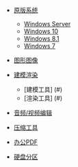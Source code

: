 * [原版系统](#)
   * [Windows Server](#)
   * [Windows 10](#)
   * [Windows 8.1](#)
   * [Windows 7](#)
* [图形图像](#)

* [建模渲染](#)

  * [建模工具] (#)
  * [渲染工具] (#)

* [音频/视频编辑](#)

* [压缩工具](#)

* [办公PDF](#)

* [硬盘分区](#)